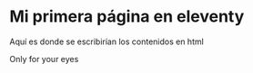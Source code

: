 # Mi primera página en eleventy

Aquí es donde se escribirían los contenidos en html

Only for your eyes